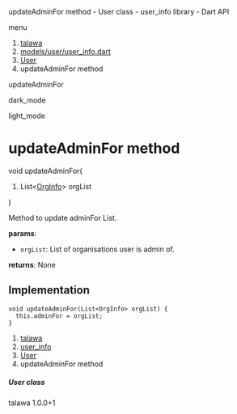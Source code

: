 




updateAdminFor method - User class - user\_info library - Dart API







menu

1. [talawa](../../index.html)
2. [models/user/user\_info.dart](../../models_user_user_info/models_user_user_info-library.html)
3. [User](../../models_user_user_info/User-class.html)
4. updateAdminFor method

updateAdminFor


dark\_mode

light\_mode




# updateAdminFor method


void
updateAdminFor(

1. List<[OrgInfo](../../models_organization_org_info/OrgInfo-class.html)> orgList

)

Method to update adminFor List.

**params**:

* `orgList`: List of organisations user is admin of.

**returns**:
None


## Implementation

```
void updateAdminFor(List<OrgInfo> orgList) {
  this.adminFor = orgList;
}
```

 


1. [talawa](../../index.html)
2. [user\_info](../../models_user_user_info/models_user_user_info-library.html)
3. [User](../../models_user_user_info/User-class.html)
4. updateAdminFor method

##### User class





talawa
1.0.0+1






